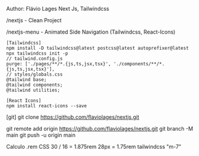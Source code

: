 Author: Flávio Lages
Next Js, Tailwindcss        


/nextjs - Clean Project




/nextjs-menu - Animated Side Navigation (Tailwindcss, React-Icons)
    
    [Tailwindcss]
    npm install -D tailwindcss@latest postcss@latest autoprefixer@latest
    npx tailwindcss init -p
    // tailwind.config.js
    purge: ['./pages/**/*.{js,ts,jsx,tsx}', './components/**/*.{js,ts,jsx,tsx}'],
    // styles/globals.css 
    @tailwind base;
    @tailwind components;
    @tailwind utilities;

    [React Icons]
    npm install react-icons --save








[git]
git clone https://github.com/flaviolages/nextjs.git

git remote add origin https://github.com/flaviolages/nextjs.git
git branch -M main
git push -u origin main


Calculo .rem CSS
30 / 16 = 1.875rem
28px = 1.75rem tailwindcss "m-7"
